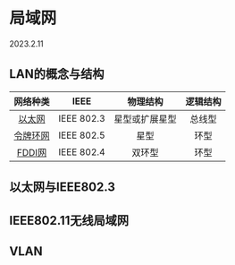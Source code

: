 # 局域网

2023.2.11

## LAN的概念与结构

|                           网络种类                           |    IEEE    |    物理结构    | 逻辑结构 |
| :----------------------------------------------------------: | :--------: | :------------: | :------: |
| [以太网](https://zh.wikipedia.org/wiki/%E4%BB%A5%E5%A4%AA%E7%BD%91) | IEEE 802.3 | 星型或扩展星型 |  总线型  |
| [令牌环网](https://zh.wikipedia.org/wiki/%E4%BB%A4%E7%89%8C%E7%8E%AF) | IEEE 802.5 |      星型      |   环型   |
| [FDDI网](https://zh.wikipedia.org/wiki/%E5%85%89%E7%BA%A4%E5%88%86%E5%B8%83%E5%BC%8F%E6%95%B0%E6%8D%AE%E6%8E%A5%E5%8F%A3) | IEEE 802.4 |     双环型     |   环型   |



## 以太网与IEEE802.3



## IEEE802.11无线局域网



## VLAN

